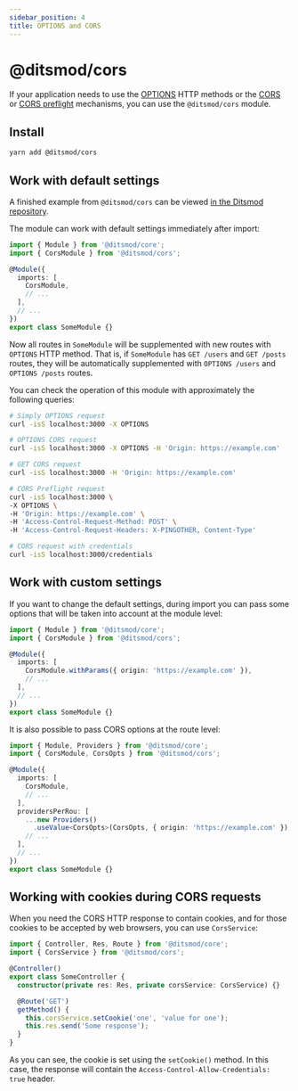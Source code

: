 ```yaml
---
sidebar_position: 4
title: OPTIONS and CORS
---
```


# @ditsmod/cors

If your application needs to use the [OPTIONS][1] HTTP methods or the [CORS][2] or [CORS preflight][3] mechanisms, you can use the `@ditsmod/cors` module.

## Install

```bash
yarn add @ditsmod/cors
```

## Work with default settings

A finished example from `@ditsmod/cors` can be viewed [in the Ditsmod repository][4].

The module can work with default settings immediately after import:

```ts
import { Module } from '@ditsmod/core';
import { CorsModule } from '@ditsmod/cors';

@Module({
  imports: [
    CorsModule,
    // ...
  ],
  // ...
})
export class SomeModule {}
```

Now all routes in `SomeModule` will be supplemented with new routes with `OPTIONS` HTTP method. That is, if `SomeModule` has `GET /users` and `GET /posts` routes, they will be automatically supplemented with `OPTIONS /users` and `OPTIONS /posts` routes.

You can check the operation of this module with approximately the following queries:

```bash
# Simply OPTIONS request
curl -isS localhost:3000 -X OPTIONS

# OPTIONS CORS request
curl -isS localhost:3000 -X OPTIONS -H 'Origin: https://example.com'

# GET CORS request
curl -isS localhost:3000 -H 'Origin: https://example.com'

# CORS Preflight request
curl -isS localhost:3000 \
-X OPTIONS \
-H 'Origin: https://example.com' \
-H 'Access-Control-Request-Method: POST' \
-H 'Access-Control-Request-Headers: X-PINGOTHER, Content-Type'

# CORS request with credentials
curl -isS localhost:3000/credentials
```

## Work with custom settings

If you want to change the default settings, during import you can pass some options that will be taken into account at the module level:

```ts
import { Module } from '@ditsmod/core';
import { CorsModule } from '@ditsmod/cors';

@Module({
  imports: [
    CorsModule.withParams({ origin: 'https://example.com' }),
    // ...
  ],
  // ...
})
export class SomeModule {}
```

It is also possible to pass CORS options at the route level:

```ts
import { Module, Providers } from '@ditsmod/core';
import { CorsModule, CorsOpts } from '@ditsmod/cors';

@Module({
  imports: [
    CorsModule,
    // ...
  ],
  providersPerRou: [
    ...new Providers()
      .useValue<CorsOpts>(CorsOpts, { origin: 'https://example.com' }),
    // ...
  ],
  // ...
})
export class SomeModule {}
```

## Working with cookies during CORS requests

When you need the CORS HTTP response to contain cookies, and for those cookies to be accepted by web browsers, you can use `CorsService`:

```ts
import { Controller, Res, Route } from '@ditsmod/core';
import { CorsService } from '@ditsmod/cors';

@Controller()
export class SomeController {
  constructor(private res: Res, private corsService: CorsService) {}

  @Route('GET')
  getMethod() {
    this.corsService.setCookie('one', 'value for one');
    this.res.send('Some response');
  }
}
```

As you can see, the cookie is set using the `setCookie()` method. In this case, the response will contain the `Access-Control-Allow-Credentials: true` header.




[1]: https://developer.mozilla.org/en-US/docs/Web/HTTP/Methods/OPTIONS
[2]: https://developer.mozilla.org/en-US/docs/Web/HTTP/CORS
[3]: https://developer.mozilla.org/en-US/docs/Glossary/Preflight_request
[4]: https://github.com/ditsmod/ditsmod/tree/main/examples/17-cors
